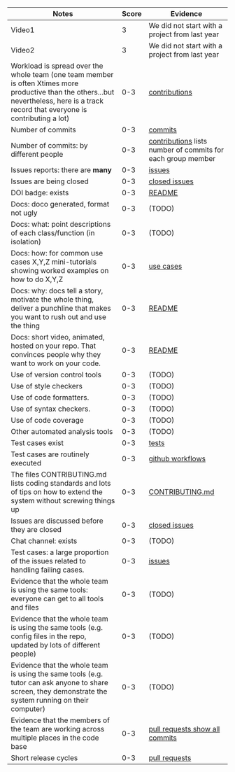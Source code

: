 |Notes|Score|Evidence
|-----|---------|----------|
|Video1|3|We did not start with a project from last year
|Video2|3|We did not start with a project from last year
|Workload is spread over the whole team (one team member is often Xtimes more productive than the others...but nevertheless, here is a track record that everyone is contributing a lot)|0-3|[contributions](https://github.com/sreedhara-aneesh/csc510-fall22-p1-g33/graphs/contributors)
|Number of commits|0-3|[commits](https://github.com/sreedhara-aneesh/csc510-fall22-p1-g33/graphs/commit-activity)
|Number of commits: by different people|0-3|[contributions](https://github.com/sreedhara-aneesh/csc510-fall22-p1-g33/graphs/contributors) lists number of commits for each group member
|Issues reports: there are **many**|0-3|[issues](https://github.com/sreedhara-aneesh/csc510-fall22-p1-g33/issues)
|Issues are being closed|0-3|[closed issues](https://github.com/sreedhara-aneesh/csc510-fall22-p1-g33/issues?q=is%3Aissue+is%3Aclosed)
|DOI badge: exists|0-3|[README](https://github.com/sreedhara-aneesh/csc510-fall22-p1-g33#readme)
|Docs: doco generated, format not ugly |0-3|(TODO)
|Docs: what: point descriptions of each class/function (in isolation)|0-3|(TODO)
|Docs: how: for common use cases X,Y,Z mini-tutorials showing worked examples on how to do X,Y,Z|0-3|[use cases](https://github.com/sreedhara-aneesh/csc510-fall22-p1-g33/blob/main/docs/use-cases.md)
|Docs: why: docs tell a story, motivate the whole thing, deliver a punchline that makes you want to rush out and use the thing|0-3|[README](https://github.com/sreedhara-aneesh/csc510-fall22-p1-g33#readme)
|Docs: short video, animated, hosted on your repo. That convinces people why they want to work on your code.|0-3|[README](https://github.com/sreedhara-aneesh/csc510-fall22-p1-g33#readme)
|Use of version control tools|0-3|(TODO)
|Use of style checkers |0-3|(TODO)
|Use of code formatters. |0-3|(TODO)
|Use of syntax checkers. |0-3|(TODO)
|Use of code coverage |0-3|(TODO)
|Other automated analysis tools|0-3|(TODO)
|Test cases exist|0-3|[tests](https://github.com/sreedhara-aneesh/csc510-fall22-p1-g33/tree/main/test)
|Test cases are routinely executed|0-3|[github workflows](https://github.com/sreedhara-aneesh/csc510-fall22-p1-g33/tree/main/.github/workflows)
|The files CONTRIBUTING.md lists coding standards and lots of tips on how to extend the system without screwing things up|0-3|[CONTRIBUTING.md](https://github.com/sreedhara-aneesh/csc510-fall22-p1-g33/blob/main/CONTRIBUTING.md)
|Issues are discussed before they are closed|0-3|[closed issues](https://github.com/sreedhara-aneesh/csc510-fall22-p1-g33/issues?q=is%3Aissue+is%3Aclosed)
|Chat channel: exists|0-3|(TODO)
|Test cases: a large proportion of the issues related to handling failing cases.|0-3|[issues](https://github.com/sreedhara-aneesh/csc510-fall22-p1-g33/issues)
|Evidence that the whole team is using the same tools: everyone can get to all tools and files|0-3|(TODO)
|Evidence that the whole team is using the same tools (e.g. config files in the repo, updated by lots of different people)|0-3|(TODO)
|Evidence that the whole team is using the same tools (e.g. tutor can ask anyone to share screen, they demonstrate the system running on their computer)|0-3|(TODO)
|Evidence that the members of the team are working across multiple places in the code base|0-3|[pull requests show all commits](https://github.com/sreedhara-aneesh/csc510-fall22-p1-g33/pulls)
|Short release cycles |0-3|[pull requests](https://github.com/sreedhara-aneesh/csc510-fall22-p1-g33/pulls)
